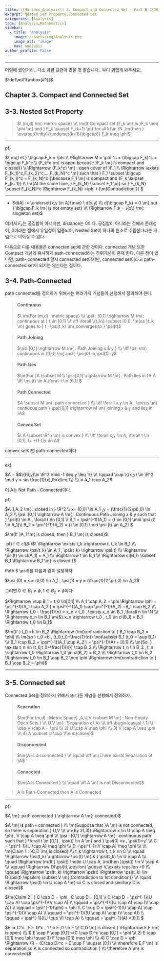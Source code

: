 ```yaml
---
title: \[Marsden_Analysis\] 3. Compact and Connected Set - Part B (KOR)
excerpt: Nested Set Property,Connected Set
categories: [Analysis]
tags: [Analysis,Mathematics]
sidebar:
  - title: "Analysis"
    image: /assets/img/Analysis.png
    image_alt: "image"
    nav: Analysis
author_profile: False
---
```

---

어릴때 썼던거라.. 다소 과한 표현이 많을 것 같습니다.. 부디 귀엽게 봐주셔요..



 $\def\m#1{\mbox{#1}}$

## Chapter 3. Compact and Connected Set

## 3-3. Nested Set Property

> $\ (m,d) \m{: metric space} \\\ \m{If Compact set }F_k \m{ is }F_k \neq \phi \m{ and } F_k \supset F_{k+1} \m{ for all k}\in \N ,\m{then } \overset{\infty}{\underset{k=1}{\bigcap}} F_k \neq \phi$

***

pf)

$\ \m{Let } \bigcap F_k = \phi \\\ \Rightarrow M = \phi ^c = (\bigcap F_k)^c = \bigcup F_k^c \\\ \{F_k^c \m{ is open because }F_k \m{ is compact and closed}\} \\\ \Rightarrow \{F_k^c\} \m{ : open cover of }F_1 \\\ \Rightarrow \exists F_{k_1}^c,F_{k_2}^c,...,F_{k_N}^c \m{ such that } F_1 \subset \bigcup F_{k_i}^c = F_{k_N}^c \{\because F_1 \m{ is compact and }F_k \supset F_{k+1}\} \\\ \m{At the same time, } F_{k_N} \subset F_1 \m{ so } F_{k_N} \subset F_{k_N}^c \Rightarrow F_{k_N} =\phi \ \{\m{Contradiction!}\} $

***

- $d(A) := \underset{x,y \in A}{max} \ d(x,y) \\\ d(\bigcap F_k) = 0 \m{ but } \bigcap F_k \m{ is not empty set} \\\ \Rightarrow F_k = \{x\}  \m{: singleton set}$

여기서 $F_k$는 공집합이 아니지만, distance는 0이다. 공집합이 아니라는 것에서 존재성이, 0이라는 점에서 유일성이 입증되어, Nested Set이 하나의 원소로 수렴한다라는 개념으로 이어질 수 있다. 





다음으로 다룰 내용들은 connected set에 관한 것이다. connected 개념 또한 Compact 개념과 유사하게 path-connected라는 하위개념이 존재 한다. 다른 점이 있다면, path- connected 할시 connected set이지만, connected set이라고 path-connected set이 되지는 않는다는 점이다. 

## 3-4. Path-Connected



path connected를 정의하기 위해서는 여러가지 개념들이 선행해서 정의해야 한다. 

> #### Continuous
>
> $\ \m{For (m,d) : metric space} \\\ \psi : [0,1] \rightarrow M \m{: continuous at } t \in [0,1] \\\ \iff \forall \{t_k\} \subset [0,1], \m{as }t_k \m{ goes to } t , \psi(t_k) \m{ converges to } \psi(t)$

> #### Path Joining 
>
> $\psi:[0,1] \rightarrow M \m{ : Path Joining x & y }  \\\ \iff \psi \m{: continuous in }[0,1] \m{ and } \psi(0)=x,\psi(1)=y$

> #### Path Lies
>
> $\m{For }A \subset M \\\ \psi:[0,1] \rightarrow M \m{ : Path lies in }A  \\\ \iff \psi(t) \in A,\forall t \in [0,1] $

> #### Path Connected
>
> $A \subset M \m{: path connected } \\\ \iff \forall x,y \in A , \exists \m{ contiuous path } \psi:[0,1] \rightarrow M \m{ joining x & y and lies in }A$



> #### Convex Set
>
> $\ A \subset \R^n \m{ is convex } \\\ \iff \forall x,y \in A, \forall t \in [0,1], tx +(1-t)y \in A$ 

convex set이면 path-connected하다

***

ex) 

$A = $$\{(0,y)\in \R^2 \mid -1 \leq y \leq 1\} \\\ \qquad \cup \{(x,y) \in \R^2 \mid y = sin \frac{1}{x},0<x\leq 1\} \\\  = A_1 \cup A_2$

이 A는 Not Path - Connected이다. 

pf) 

$A_1,A_2 \m{ : closed in } \R^2 \\\ x= (0,0) \in A_1 ,y = (\frac{1}{2\pi},0) \in A_2 \\\ \psi :[0,1] \rightarrow A \m{ : Continuous Path Joining x & y such that } \psi(t) \in A , \forall t \in [0,1] \\\ B_1 = \psi^{-1}(A_1) = \{t \in [0,1] \mid \psi (t) \in A_1\}\\\ B_2 = \psi^{-1}(A_2) = \{t \in [0,1] \mid \psi (t) \in A_2\} $

$\m{If }A_1 \m{ is closed, then } B_1 \m{ is closed}$

​	pf) $t \in cl(B_1)$$\  \Rightarrow \exists t_k \rightarrow t, t_k \in B_1 \\\ \Rightarrow \psi(t_k) \in A_1 , \psi(t_k) \rightarrow \psi(t) \\\ \Rightarrow \psi(t) \in cl(A_1) = A_1 \\\ \Rightarrow t \in B_1 \\\ \Rightarrow cl(B_1) \subset B_1 \Rightarrow B_1 \m{ is closed }$ 

Path $ \psi$를 다음과 같이 설정하자

$\psi (0) = x = (0,0) \in A_1 , \psi(1) = y = (\frac{1}{2 \pi},0) \in A_2$

그러면 $0 \in B_1 \neq \phi , 1 \in B_2 \neq \phi$이다. 

$\Rightarrow \sup B_1 = t_0 \in[0,1] \\\ A_1 \cap A_2 = \phi \Rightarrow \phi = \psi^{-1}(A_1 \cap A_2 ) = \psi^{-1}(A_1) \cap \psi^{-1}(A_2) =B_1 \cap B_2 \\\ \Rightarrow t_0 - \frac{1}{n} < x_n < t_0 , \exists x_n \in B_1 ,\forall n \in \N \\\ \Rightarrow x_n \in B_1 \m{&} x_n \rightarrow t_0 , t_0 \in cl(B_1) = B_1 \Rightarrow t_0 \in B_1$

 $\m{If } t_0 =b \in B_2 \Rightarrow (\m{contradiction to } B_1 \cap B_2 = \phi) \\\ \m{so } t_0 <b , (t_0,t_0+\frac{1}{n}) \not\subset B_1 (t_0 = \sup B_1) \\\ B_1 \cup B_2 = \psi^{-1}(A_1 \cup A_2 ) = \psi^{-1}(A) = [0,1] \\\ \m{So, } \exists t_n \in (t_0,t_0+\frac{1}{n}) \cap B_2 \\\ \Rightarrow t_n \in B_2 , t_n \rightarrow t_0 \Rightarrow t_0 \in cl(B_2) = B_2 \\\ \Rightarrow t_0 \in B_2 \Rightarrow t_0 \in B_1 \cap B_2 \neq \phi \Rightarrow (\m{contradiction to } B_1 \cap B_2 = \phi)$

***

## 3-5. Connected set

Connected Set을 정의하기 위해서 또  다른 개념을 선행해서 정의하자. 

> #### Seperation
>
> $\m{For (m,d) : Metric Space} ,A,U,V \subset M \m{ : Non-Empty Open Sets } \\\ U,V \m{ : Separation of A} \\\ \iff \begin{cases} \ 1) U \cap V \cap A = \phi \\\ 2) U \cap A \neq \phi \\\ 3) V \cap A \neq \phi \\\ 4) A \subset U \cup V\end{cases}$

> #### Disconnected
>
> $\m{A is disconnected } \\\ \quad \iff \m{There exists Separation of }A$

> #### Connected
>
> $\m{A is Connected } \\\ \quad \iff A \m{ is not Disconnected}$

> A is Path-Connected,then A is Connected

***

pf)

$A \m{: path connected } \rightarrow A \m{: connected}$

$A \m{ is path - connected } \\\ \m{Suppose that }A \m{ is not connected, so there is separation } U,V  \\\ \m{By 2),3)} \Rightarrow x \in U \cap A \neq \phi , V \cap A \neq \phi \\\ \psi : [0,1] \rightarrow A \m{ : continuous path such that } \forall t \in [0,1] , \psi(t) \in A \m{ and } \psi(0) =x , \psi(1)=y' \\\ C = \psi^{-1}(U \cap A) \neq \phi \\\ D =\psi^{-1}(V \cap A) \neq \phi \\\ \\\ \m{Claim 1 : }C,D \m{ is closed} \\\ t_k \rightarrow t, t_k \in C \\\ \quad \Rightarrow \psi(t_k) \rightarrow \psi(t) \m{ & } \psi(t_k) \in U \cap A \\\ \quad \Rightarrow \m{If } \psi(t) \notin U \cap A, \m{then }\psi(t) \in V \cap A \\\ \qquad \Rightarrow D(\psi(t),\epsilon) \subset V,\exists \epsilon >0 \\\ \qquad \Rightarrow \psi(t_k) \rightarrow \psi(t) \Rightarrow \psi(t_k) \in D(\psi(t),\epsilon) \subset V \m{(Contradiction to 1st condition)} \\\ \quad \Rightarrow \psi(t) \in U \cap A \m{ so C is closed and simillary D is closed}$



$\m{Claim 2 : } C \cap D = \phi , C \cup D = [0,1] \\\ C \cap D = \psi^{-1}(U \cap A) \cap \psi^{-1}(V \cap A) \\\ \qquad = \psi^{-1}((U \cap A) \cap (V \cap A)) \\\ \qquad = \psi^{-1}(\phi) = \phi \\\ C \cup D = \psi^{-1}(U \cap A) \cup \psi^{-1}(V \cap A) \\\ \qquad = \psi^{-1}((U \cap A) \cup (V \cap A)) \\\ \qquad = \psi^{-1}((U \cup V) \cap A) \\\ \qquad = \psi^{-1}(A) =[0,1]  $



$E := C^c , F:= D^c , 1 \in E ,0 \in F \\\ C,D \m{ is closed } \Rightarrow E,F \m{ is open} \\\ 1) E \cap F \cap [0,1] =(C \cup D)^c \cap [0,1] = \phi \\\ 2) E \cap [0,1] \neq \phi \quad 3) F \cap [0,1] \neq  \phi \\\ 4) C \cap D = \phi \Rightarrow \R = (C\cap D)^c = E \cup F \supset [0,1] \\\  \therefore E,F \m{ is separation so A is connected so contradiction } \\\ \therefore A \m{ is connected}$














